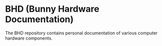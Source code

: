 # BHD (Bunny Hardware Documentation)
The BHD repository contains personal documentation of various computer hardware components.
